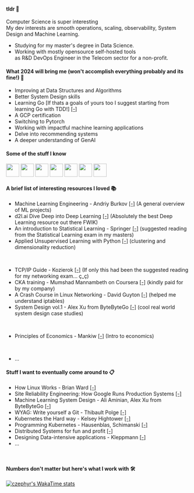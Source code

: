 <!--
**czephyr/czephyr** is a ✨ _special_ ✨ repository because its `README.md` (this file) appears on your GitHub profile.

Here are some ideas to get you started:

- 🔭 I’m currently working on ...
- 🌱 I’m currently learning ...
- 👯 I’m looking to collaborate on ...
- 🤔 I’m looking for help with ...
- 💬 Ask me about ...
- 📫 How to reach me: ...
- 😄 Pronouns: ...
- ⚡ Fun fact: ...
-->

#### tldr 📖
Computer Science is super interesting  </br>
My dev interests are smooth operations, scaling, observability, System Design and Machine Learning.

* Studying for my master's degree in Data Science.
* Working with mostly opensource self-hosted tools </br> as R&D DevOps Engineer in the Telecom sector for a non-profit.

#### What 2024 will bring me (won't accomplish everything probably and its fine!) 🌱

* Improving at Data Structures and Algorithms
* Better System Design skills
* Learning Go [If thats a goals of yours too I suggest starting from learning Go with TDD!] [[-]](https://quii.gitbook.io/learn-go-with-tests)
* A GCP certification
* Switching to Pytorch
* Working with impactful machine learning applications
* Delve into recommending systems
* A deeper understanding of GenAI

#### Some of the stuff I know
<p align="left">
<img src="https://cdn.jsdelivr.net/gh/devicons/devicon/icons/linux/linux-original.svg" width=36 height=36 />        
<img src="https://cdn.jsdelivr.net/gh/devicons/devicon/icons/python/python-original.svg" width=36 height=36 />
<img src="https://cdn.jsdelivr.net/gh/devicons/devicon/icons/kubernetes/kubernetes-plain.svg" width=36 height=36 />
<img src="https://cdn.jsdelivr.net/gh/devicons/devicon/icons/docker/docker-original.svg" width=36 height=36 />
<img src="https://cdn.jsdelivr.net/gh/devicons/devicon/icons/ansible/ansible-original.svg" width=36 height=36 />
<img src="https://cdn.jsdelivr.net/gh/devicons/devicon/icons/django/django-plain.svg" width=36 height=36 />
<img src="https://cdn.jsdelivr.net/gh/devicons/devicon/icons/tensorflow/tensorflow-original.svg" width=36 height=36 />                    
</p>

#### A brief list of interesting resources I loved 📚

* Machine Learning Engineering - Andriy Burkov [[-]](http://www.mlebook.com/wiki/doku.php) (A general overview of ML projects)
* d2l.ai Dive Deep into Deep Learning [[-]](https://d2l.ai/) (Absolutely the best Deep Learning resource out there FWIK)
* An introduction to Statistical Learning - Springer [[-]](https://www.statlearning.com/) (suggested reading from the Statistical Learning exam in my masters)
* Applied Unsupervised Learning with Python [[-]](https://www.packtpub.com/en-it/product/applied-unsupervised-learning-with-python-9781789952292?=type=ebook) (clustering and dimensionality reduction)
</br>

* TCP/IP Guide - Kozierok [[-]](http://www.tcpipguide.com/buybook.htm) (If only this had been the suggested reading for my networking exam... ç_ç)
* CKA training - Mumshad Mannambeth on Coursera [[-]](https://www.udemy.com/course/certified-kubernetes-administrator-with-practice-tests/) (kindly paid for by my company)
* A Crash Course in Linux Networking - David Guyton [[-]](https://datahacker.blog/index.php?preview=1&option=com_dropfiles&format=&task=frontfile.download&catid=67&id=32&Itemid=1000000000000) (helped me understand iptables)
* System Design vol.1 - Alex Xu from ByteByteGo [[-]](https://www.goodreads.com/en/book/show/54109255) (cool real world system design case studies)
</br>


* Principles of Economics - Mankiw [[-]](https://en.wikipedia.org/wiki/Principles_of_Economics_(Mankiw_book)) (Intro to economics)
</br>


* ...

#### Stuff I want to eventually come around to 📋

* How Linux Works -  Brian Ward [[-]](https://nostarch.com/howlinuxworks3) 
* Site Reliability Engineering: How Google Runs Production Systems [[-]](https://sre.google/books/)
* Machine Learning System Design -  Ali Aminian, Alex Xu from ByteByteGo [[-]](https://www.amazon.com/Machine-Learning-System-Design-Interview/dp/1736049127)
* WYAG: Write yourself a Git - Thibault Polge [[-]](https://wyag.thb.lt/)
* Kubernetes the Hard way - Kelsey Hightower [[-]](https://github.com/kelseyhightower/kubernetes-the-hard-way)
* Programming Kubernetes - Hausenblas, Schimanski [[-]](https://www.oreilly.com/library/view/programming-kubernetes/9781492047094/)
* Distributed Systems for fun and profit [[-]](https://book.mixu.net/distsys/single-page.html)
* Designing Data-intensive applications - Kleppmann [[-]](https://dataintensive.net/)
* ...

</br>

#### Numbers don't matter but here's what I work with 🛠️
[![czephyr's WakaTime stats](https://github-readme-stats.vercel.app/api/wakatime?username=czephyr&layout=compact)](https://github.com/anuraghazra/github-readme-stats)
